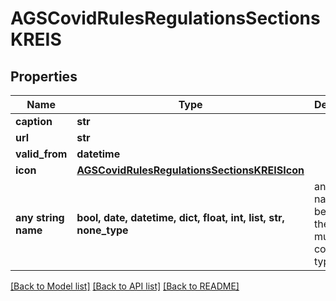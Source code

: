 # AGSCovidRulesRegulationsSectionsKREIS


## Properties
Name | Type | Description | Notes
------------ | ------------- | ------------- | -------------
**caption** | **str** |  | [optional] 
**url** | **str** |  | [optional] 
**valid_from** | **datetime** |  | [optional] 
**icon** | [**AGSCovidRulesRegulationsSectionsKREISIcon**](AGSCovidRulesRegulationsSectionsKREISIcon.md) |  | [optional] 
**any string name** | **bool, date, datetime, dict, float, int, list, str, none_type** | any string name can be used but the value must be the correct type | [optional]

[[Back to Model list]](../README.md#documentation-for-models) [[Back to API list]](../README.md#documentation-for-api-endpoints) [[Back to README]](../README.md)


